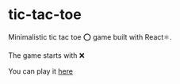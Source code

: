 # tic-tac-toe
Minimalistic tic tac toe ⭕ game built with React⚛️.

The game starts with ❌

You can play it [here](https://yet-another-tic-tac-toe.netlify.app/)
